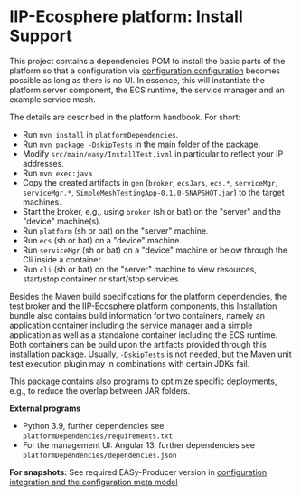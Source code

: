 # IIP-Ecosphere platform: Install Support

This project contains a dependencies POM to install the basic parts of the platform so that a configuration via [configuration.configuration](../configuration/configuration/README.md) becomes possible as long as there is no UI. In essence, this will instantiate the platform server component, the ECS runtime, the service manager and an example service mesh.

The details are described in the platform handbook. For short:
  * Run `mvn install` in `platformDependencies`.
  * Run `mvn package -DskipTests` in the main folder of the package.
  * Modify `src/main/easy/InstallTest.ivml` in particular to reflect your IP addresses.
  * Run `mvn exec:java`
  * Copy the created artifacts in `gen` (`broker`, `ecsJars`, `ecs.*`, `serviceMgr`, `serviceMgr.*`, `SimpleMeshTestingApp-0.1.0-SNAPSHOT.jar`) to the target machines.
  * Start the broker, e.g., using `broker` (sh or bat) on the "server" and the "device" machine(s).
  * Run `platform` (sh or bat) on the "server" machine.
  * Run `ecs` (sh or bat) on a "device" machine.
  * Run `serviceMgr` (sh or bat) on a "device" machine or below through the Cli inside a container.
  * Run `cli` (sh or bat) on the "server" machine to view resources, start/stop container or start/stop services.
  
Besides the Maven build specifications for the platform dependencies, the test broker and the IIP-Ecosphere platform components, this Installation bundle also contains build information for two containers, namely an application container including the service manager and a simple application as well as a standalone container including the ECS runtime. Both containers can be build upon the artifacts provided through this installation package. Usually, `-DskipTests` is not needed, but the Maven unit test execution plugin may in combinations with certain JDKs fail.

This package contains also programs to optimize specific deployments, e.g., to reduce the overlap between JAR folders.

**External programs**

* Python 3.9, further dependencies see `platformDependencies/requirements.txt`
* For the management UI: Angular 13, further dependencies see `platformDependencies/dependencies.json`

**For snapshots:** See required EASy-Producer version in [configuration integration and the configuration meta model](https://github.com/iip-ecosphere/platform/tree/main/platform/configuration/configuration/README.md)